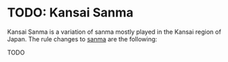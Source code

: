 # TODO: Kansai Sanma

Kansai Sanma is a variation of sanma mostly played in the Kansai region of Japan. The rule changes to [sanma](sanma.md) are the following:

TODO
